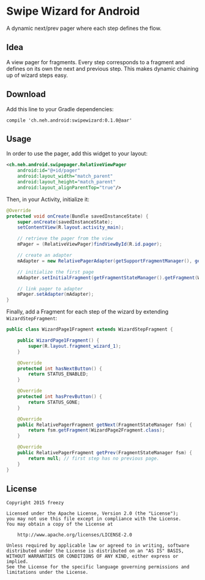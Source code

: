 Swipe Wizard for Android
========================

A dynamic next/prev pager where each step defines the flow.


Idea
----

A view pager for fragments. Every step corresponds to a fragment and defines on
its own the next and previous step. This makes dynamic chaining up of wizard
steps easy.


Download
--------

Add this line to your Gradle dependencies:

    compile 'ch.neh.android:swipewizard:0.1.0@aar'


Usage
-----

In order to use the pager, add this widget to your layout:

```xml
<ch.neh.android.swipepager.RelativeViewPager
    android:id="@+id/pager"
    android:layout_width="match_parent"
    android:layout_height="match_parent"
    android:layout_alignParentTop="true"/>
```

Then, in your Activity, initialize it:

```java
@Override
protected void onCreate(Bundle savedInstanceState) {
    super.onCreate(savedInstanceState);
    setContentView(R.layout.activity_main);

    // retrieve the pager from the view
    mPager = (RelativeViewPager)findViewById(R.id.pager);

    // create an adapter
    mAdapter = new RelativePagerAdapter(getSupportFragmentManager(), getFragmentStateManager());

    // initialize the first page
    mAdapter.setInitialFragment(getFragmentStateManager().getFragment(WizardPage1Fragment.class));

    // link pager to adapter
    mPager.setAdapter(mAdapter);
}
```

Finally, add a Fragment for each step of the wizard by extending `WizardStepFragment`:

```java
public class WizardPage1Fragment extends WizardStepFragment {

	public WizardPage1Fragment() {
		super(R.layout.fragment_wizard_1);
	}

	@Override
	protected int hasNextButton() {
		return STATUS_ENABLED;
	}

	@Override
	protected int hasPrevButton() {
		return STATUS_GONE;
	}

	@Override
	public RelativePagerFragment getNext(FragmentStateManager fsm) {
		return fsm.getFragment(WizardPage2Fragment.class);
	}

	@Override
	public RelativePagerFragment getPrev(FragmentStateManager fsm) {
		return null; // first step has no previous page.
	}
}
```

License
-------

```
Copyright 2015 freezy

Licensed under the Apache License, Version 2.0 (the "License");
you may not use this file except in compliance with the License.
You may obtain a copy of the License at

    http://www.apache.org/licenses/LICENSE-2.0

Unless required by applicable law or agreed to in writing, software
distributed under the License is distributed on an "AS IS" BASIS,
WITHOUT WARRANTIES OR CONDITIONS OF ANY KIND, either express or implied.
See the License for the specific language governing permissions and
limitations under the License.
```